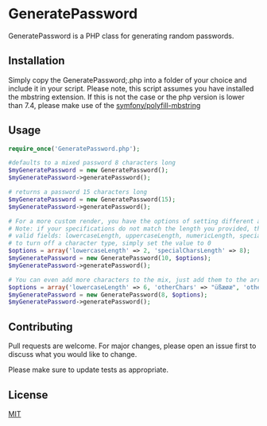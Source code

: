 # GeneratePassword

GeneratePassword is a PHP class for generating random passwords.

## Installation

Simply copy the GeneratePassword;.php into a folder of your choice and include it in your script.
Please note, this script assumes you have installed the mbstring extension.
If this is not the case or the php version is lower than 7.4, please make use of the [symfony/polyfill-mbstring](https://github.com/symfony/polyfill-mbstring)

## Usage

```php
require_once('GeneratePassword.php');

#defaults to a mixed password 8 characters long 
$myGeneratePassword = new GeneratePassword();
$myGeneratePassword->generatePassword();

# returns a password 15 characters long
$myGeneratePassword = new GeneratePassword(15);
$myGeneratePassword->generatePassword();

# For a more custom render, you have the options of setting different amount of each type
# Note: if your specifications do not match the length you provided, the code will throw and exception and exit.
# valid fields: lowercaseLength, uppercaseLength, numericLength, specialCharsLength and otherCharsLength
# to turn off a character type, simply set the value to 0
$options = array('lowercaseLength' => 2, 'specialCharsLength' => 8);
$myGeneratePassword = new GeneratePassword(10, $options);
$myGeneratePassword->generatePassword();

# You can even add more characters to the mix, just add them to the array you provide in the field otherChars
$options = array('lowercaseLength' => 6, 'otherChars' => "üßæøæ", 'otherCharsLength' => 2);
$myGeneratePassword = new GeneratePassword(8, $options);
$myGeneratePassword->generatePassword();
```

## Contributing
Pull requests are welcome. For major changes, please open an issue first to discuss what you would like to change.

Please make sure to update tests as appropriate.

## License
[MIT](https://choosealicense.com/licenses/mit/)
